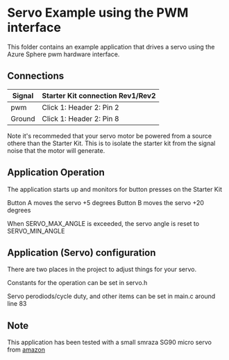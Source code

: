 # Servo Example using the PWM interface

This folder contains an example application that drives a servo using the Azure Sphere pwm hardware interface.

## Connections

| Signal | Starter Kit connection Rev1/Rev2 |
| ---- | ---- |
| pwm | Click 1: Header 2: Pin 2 |
| Ground | Click 1: Header 2: Pin 8 |

Note it's recommeded that your servo motor be powered from a source othere than the Starter Kit.  This is to isolate the starter kit from the signal noise that the motor will generate.

## Application Operation

The application starts up and monitors for button presses on the Starter Kit

Button A moves the servo +5 degrees
Button B moves the servo +20 degrees

When SERVO_MAX_ANGLE is exceeded, the servo angle is reset to SERVO_MIN_ANGLE

## Application (Servo) configuration
There are two places in the project to adjust things for your servo.

Constants for the operation can be set in servo.h

Servo perodiods/cycle duty, and other items can be set in main.c around line 83

## Note
This application has been tested with a small smraza SG90 micro servo from [amazon](https://www.amazon.com/gp/product/B07L2SF3R4/ref=ppx_yo_dt_b_asin_title_o08_s00?ie=UTF8&psc=1)

